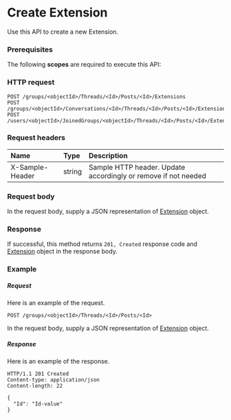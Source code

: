 # Create Extension

Use this API to create a new Extension.
### Prerequisites
The following **scopes** are required to execute this API: 
### HTTP request
<!-- { "blockType": "ignored" } -->
```http
POST /groups/<objectId>/Threads/<Id>/Posts/<Id>/Extensions
POST /groups/<objectId>/Conversations/<Id>/Threads/<Id>/Posts/<Id>/Extensions
POST /users/<objectId>/JoinedGroups/<objectId>/Threads/<Id>/Posts/<Id>/Extensions

```
### Request headers
| Name       | Type | Description|
|:---------------|:--------|:----------|
| X-Sample-Header  | string  | Sample HTTP header. Update accordingly or remove if not needed|

### Request body
In the request body, supply a JSON representation of [Extension](../resources/extension.md) object.


### Response
If successful, this method returns `201, Created` response code and [Extension](../resources/extension.md) object in the response body.

### Example
##### Request
Here is an example of the request.
<!-- {
  "blockType": "request",
  "name": "create_extension_from_post"
}-->
```http
POST /groups/<objectId>/Threads/<Id>/Posts/<Id>
```
In the request body, supply a JSON representation of [Extension](../resources/extension.md) object.
##### Response
Here is an example of the response.
<!-- {
  "blockType": "response",
  "truncated": false,
  "@odata.type": "microsoft.graph.extension"
} -->
```http
HTTP/1.1 201 Created
Content-type: application/json
Content-length: 22

{
  "Id": "Id-value"
}
```

<!-- uuid: 7ab513fd-4410-4b4a-87e7-5d0905b0124f
2015-10-18 19:39:27 UTC -->
<!-- {
  "type": "#page.annotation",
  "description": "Create Extension",
  "keywords": "",
  "section": "documentation",
  "tocPath": ""
}-->